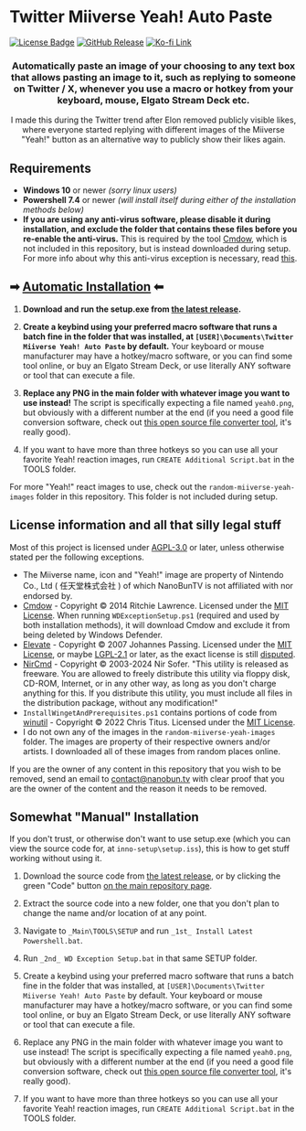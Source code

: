 # Twitter Miiverse Yeah! Auto Paste

[![License Badge](https://img.shields.io/badge/%C2%A9_license-AGPL--3.0_or_later-red?style=flat&color=663366&link=https%3A%2F%2Fwww.gnu.org%2Flicenses%2Fagpl-3.0.html)](https://www.gnu.org/licenses/agpl-3.0.html) [![GitHub Release](https://img.shields.io/github/v/release/NanoBunTV/TwitterMiiverseYeahAutoPaste?style=flat&logo=github&color=347d39&link=https%3A%2F%2Fgithub.com%2FNanoBunTV%2FTwitterMiiverseYeahAutoPaste%2Freleases)](https://github.com/NanoBunTV/TwitterMiiverseYeahAutoPaste/releases) [![Ko-fi Link](https://img.shields.io/badge/donate-ko--fi-ff5e5b?style=flat&logo=kofi&logoColor=white&link=https%3A%2F%2Fko-fi.com%2Fnanobuntv)](https://ko-fi.com/nanobuntv)

<h3 align="center">Automatically paste an image of your choosing to any text box that allows pasting an image to it, such as replying to someone on Twitter / X, whenever you use a macro or hotkey from your keyboard, mouse, Elgato Stream Deck etc.</h3>

<p align="center">I made this during the Twitter trend after Elon removed publicly visible likes, where everyone started replying with different images of the Miiverse "Yeah!" button as an alternative way to publicly show their likes again.</p>

## Requirements

- **Windows 10** or newer _(sorry linux users)_
- **Powershell 7.4** or newer _(will install itself during either of the installation methods below)_
- **If you are using any anti-virus software, please disable it during installation, and exclude the folder that contains these files before you re-enable the anti-virus.** This is required by the tool [Cmdow](https://ritchielawrence.github.io/cmdow), which is not included in this repository, but is instead downloaded during setup. For more info about why this anti-virus exception is necessary, read [this](https://ritchielawrence.github.io/cmdow/#is-cmdow-malware).

## ➡ <ins>**Automatic Installation**</ins> ⬅

1. **Download and run the setup.exe from [the latest release](https://github.com/NanoBunTV/TwitterMiiverseYeahAutoPaste/releases/latest).**

2. **Create a keybind using your preferred macro software that runs a batch fine in the folder that was installed, at `[USER]\Documents\Twitter Miiverse Yeah! Auto Paste` by default.** Your keyboard or mouse manufacturer may have a hotkey/macro software, or you can find some tool online, or buy an Elgato Stream Deck, or use literally ANY software or tool that can execute a file.

3. **Replace any PNG in the main folder with whatever image you want to use instead!** The script is specifically expecting a file named `yeah0.png`, but obviously with a different number at the end (if you need a good file conversion software, check out [this open source file converter tool](https://file-converter.io), it's really good).

4. If you want to have more than three hotkeys so you can use all your favorite Yeah! reaction images, run `CREATE Additional Script.bat` in the TOOLS folder.

For more "Yeah!" react images to use, check out the `random-miiverse-yeah-images` folder in this repository. This folder is not included during setup.

## License information and all that silly legal stuff

Most of this project is licensed under [AGPL-3.0](https://www.gnu.org/licenses/agpl-3.0.html) or later, unless otherwise stated per the following exceptions.

- The Miiverse name, icon and "Yeah!" image are property of Nintendo Co., Ltd ( 任天堂株式会社 ) of which NanoBunTV is not affiliated with nor endorsed by.
- [Cmdow](https://ritchielawrence.github.io/cmdow/) - Copyright © 2014 Ritchie Lawrence. Licensed under the [MIT License](https://opensource.org/license/mit). When running `WDExceptionSetup.ps1` (required and used by both installation methods), it will download Cmdow and exclude it from being deleted by Windows Defender.
- [Elevate](https://github.com/jpassing/elevate) - Copyright © 2007 Johannes Passing. Licensed under the [MIT License](https://opensource.org/license/mit), or maybe [LGPL-2.1](https://www.gnu.org/licenses/old-licenses/lgpl-2.1.html) or later, as the exact license is still [disputed](https://github.com/jpassing/elevate/issues/2).
- [NirCmd](https://www.nirsoft.net/utils/nircmd.html) - Copyright © 2003-2024 Nir Sofer. "This utility is released as freeware. You are allowed to freely distribute this utility via floppy disk, CD-ROM, Internet, or in any other way, as long as you don't charge anything for this. If you distribute this utility, you must include all files in the distribution package, without any modification!"
- `InstallWingetAndPrerequisites.ps1` contains portions of code from [winutil](https://github.com/ChrisTitusTech/winutil) - Copyright © 2022 Chris Titus. Licensed under the [MIT License](https://opensource.org/license/mit).
- I do not own any of the images in the `random-miiverse-yeah-images` folder. The images are property of their respective owners and/or artists. I downloaded all of these images from random places online.

If you are the owner of any content in this repository that you wish to be removed, send an email to [contact@nanobun.tv](mailto:contact@nanobun.tv) with clear proof that you are the owner of the content and the reason it needs to be removed.

## Somewhat "Manual" Installation

If you don't trust, or otherwise don't want to use setup.exe (which you can view the source code for, at `inno-setup\setup.iss`), this is how to get stuff working without using it.

1. Download the source code from [the latest release](https://github.com/NanoBunTV/TwitterMiiverseYeahAutoPaste/releases/latest), or by clicking the green "Code" button [on the main repository page](https://github.com/NanoBunTV/TwitterMiiverseYeahAutoPaste).

2. Extract the source code into a new folder, one that you don't plan to change the name and/or location of at any point.

3. Navigate to `_Main\TOOLS\SETUP` and run `_1st_ Install Latest Powershell.bat`.

4. Run `_2nd_ WD Exception Setup.bat` in that same SETUP folder.

5. Create a keybind using your preferred macro software that runs a batch fine in the folder that was installed, at `[USER]\Documents\Twitter Miiverse Yeah! Auto Paste` by default. Your keyboard or mouse manufacturer may have a hotkey/macro software, or you can find some tool online, or buy an Elgato Stream Deck, or use literally ANY software or tool that can execute a file.

6. Replace any PNG in the main folder with whatever image you want to use instead! The script is specifically expecting a file named `yeah0.png`, but obviously with a different number at the end (if you need a good file conversion software, check out [this open source file converter tool](https://file-converter.io), it's really good).

7. If you want to have more than three hotkeys so you can use all your favorite Yeah! reaction images, run `CREATE Additional Script.bat` in the TOOLS folder.
